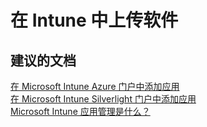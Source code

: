 <properties
    pageTitle="Software distribution uploading software"
    description="软件分发 - 上传软件"
    service="microsoft.intune"
    resource="intune"
    authors="mackie1604"
    displayOrder=""
    selfHelpType="generic"
    supportTopicIds="32435277"
    resourceTags=""
    productPesIds="15584"
    cloudEnvironments="public"
/>


# <a name="intune-uploading-software"></a>在 Intune 中上传软件

## <a name="recommended-documents"></a>**建议的文档**

[在 Microsoft Intune Azure 门户中添加应用](https://docs.microsoft.com/intune/apps-add)<br>
[在 Microsoft Intune Silverlight 门户中添加应用](https://docs.microsoft.com/intune/deploy-use/add-apps)<br>
[Microsoft Intune 应用管理是什么？](https://docs.microsoft.com/intune/app-management)<br>



